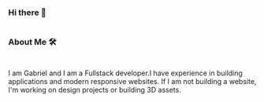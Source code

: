 ### Hi there 👋
#
### About Me 🛠️
#

I am Gabriel and I am a Fullstack developer.I have experience in building applications and modern responsive websites. If I am not building a website, I'm working on design projects or building 3D assets.
<!--
**nunegabriel/nunegabriel** is a ✨ _special_ ✨ repository because its `README.md` (this file) appears on your GitHub profile.

Here are some ideas to get you started:

- 🔭 I’m currently working on ...
- 🌱 I’m currently learning ...
- 👯 I’m looking to collaborate on ...
- 🤔 I’m looking for help with ...
- 💬 Ask me about ...
- 📫 How to reach me: ...
- 😄 Pronouns: ...
- ⚡ Fun fact: ...
-->
